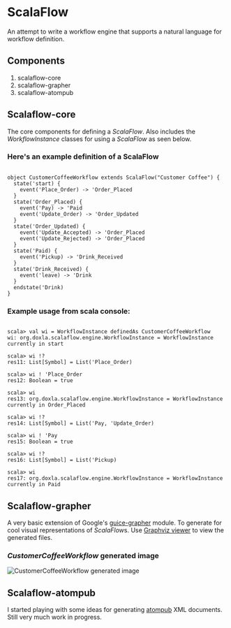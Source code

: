 # ScalaFlow

An attempt to write a workflow engine that supports a natural language for workflow definition.

## Components

1. scalaflow-core
2. scalaflow-grapher
3. scalaflow-atompub

## Scalaflow-core

The core components for defining a *ScalaFlow*. Also includes the *WorkflowInstance* classes for using a *ScalaFlow* as seen below.

### Here's an example definition of a ScalaFlow
<pre><code>
object CustomerCoffeeWorkflow extends ScalaFlow("Customer Coffee") {
  state('start) {
    event('Place_Order) -> 'Order_Placed
  }
  state('Order_Placed) {
    event('Pay) -> 'Paid
    event('Update_Order) -> 'Order_Updated
  }
  state('Order_Updated) {
    event('Update_Accepted) -> 'Order_Placed
    event('Update_Rejected) -> 'Order_Placed
  }
  state('Paid) {
    event('Pickup) -> 'Drink_Received
  }
  state('Drink_Received) {
    event('leave) -> 'Drink
  }
  endstate('Drink)
}
</code></pre>

### Example usage from scala console:
<pre><code>
scala> val wi = WorkflowInstance definedAs CustomerCoffeeWorkflow
wi: org.doxla.scalaflow.engine.WorkflowInstance = WorkflowInstance currently in start

scala> wi !?
res11: List[Symbol] = List('Place_Order)

scala> wi ! 'Place_Order
res12: Boolean = true

scala> wi
res13: org.doxla.scalaflow.engine.WorkflowInstance = WorkflowInstance currently in Order_Placed

scala> wi !?
res14: List[Symbol] = List('Pay, 'Update_Order)

scala> wi ! 'Pay
res15: Boolean = true

scala> wi !?
res16: List[Symbol] = List('Pickup)

scala> wi
res17: org.doxla.scalaflow.engine.WorkflowInstance = WorkflowInstance currently in Paid
</code></pre>

## Scalaflow-grapher
A very basic extension of Google's [guice-grapher](http://code.google.com/p/google-guice/wiki/Grapher) module. To generate for cool visual representations of *ScalaFlow*s. Use [Graphviz viewer](http://www.graphviz.org/) to view the generated files.

### *CustomerCoffeeWorkflow* generated image
![CustomerCoffeeWorkflow generated image](raw/master/scalaflow-grapher/testoutput.jpg "CustomerCoffeeWorkflow")

## Scalaflow-atompub

I started playing with some ideas for generating [atompub](http://bitworking.org/projects/atom/rfc5023.html) XML documents. Still very much work in progress.
